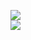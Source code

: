[![](https://img.shields.io/badge/Made%20With-Github%20Spray-lightgrey.svg?style=for-the-badge&logo=github)](https://github.com/Annihil/github-spray#5915)  
[![](https://i.imgur.com/2DrTn0Z.gif)](https://github.com/Annihil/github-spray)